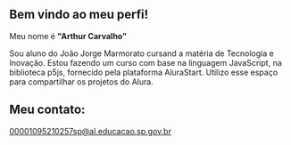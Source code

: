 ## Bem vindo ao meu perfi!

Meu nome é **"Arthur Carvalho"**

Sou aluno do João Jorge Marmorato cursand a matéria de Tecnologia e Inovação. Estou fazendo um curso com base na linguagem JavaScript, na biblioteca p5js, fornecido pela plataforma AluraStart. Utilizo esse espaço para compartilhar os projetos do Alura.

## Meu contato:
00001095210257sp@al.educacao.sp.gov.br



